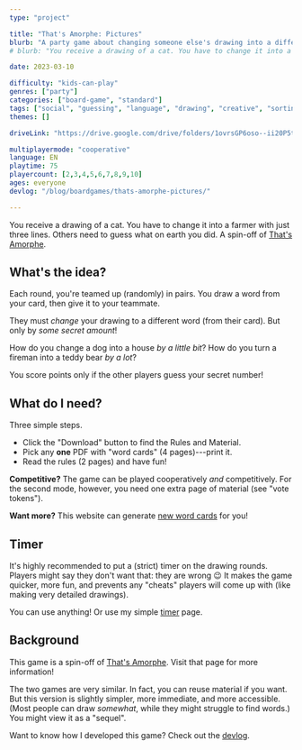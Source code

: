 ```yaml
---
type: "project"

title: "That's Amorphe: Pictures"
blurb: "A party game about changing someone else's drawing into a different thing, then asking others to guess how much you changed it."
# blurb: "You receive a drawing of a cat. You have to change it into a farmer with just three lines. Others need to guess what on earth you did. A spin-off of [That's Amorphe](/thats-amorphe)."

date: 2023-03-10

difficulty: "kids-can-play"
genres: ["party"]
categories: ["board-game", "standard"]
tags: ["social", "guessing", "language", "drawing", "creative", "sorting", "simultaneous-turns"]
themes: []

driveLink: "https://drive.google.com/drive/folders/1ovrsGP6oso--ii20P5tOfOsdDVRWzz0r"

multiplayermode: "cooperative"
language: EN
playtime: 75
playercount: [2,3,4,5,6,7,8,9,10]
ages: everyone
devlog: "/blog/boardgames/thats-amorphe-pictures/"

---
```


You receive a drawing of a cat. You have to change it into a farmer with just three lines. Others need to guess what on earth you did. A spin-off of [That's Amorphe](/thats-amorphe).

## What's the idea?

Each round, you're teamed up (randomly) in pairs. You draw a word from your card, then give it to your teammate.

They must _change_ your drawing to a different word (from their card). But only by _some secret amount_! 

How do you change a dog into a house _by a little bit_? How do you turn a fireman into a teddy bear _by a lot_?

You score points only if the other players guess your secret number!

## What do I need?

Three simple steps.

* Click the "Download" button to find the Rules and Material.
* Pick any **one** PDF with "word cards" (4 pages)---print it.
* Read the rules (2 pages) and have fun!

**Competitive?** The game can be played cooperatively _and_ competitively. For the second mode, however, you need one extra page of material (see "vote tokens").

**Want more?** This website can generate [new word cards](game) for you!

## Timer

It's highly recommended to put a (strict) timer on the drawing rounds. Players might say they don't want that: they are wrong 😉 It makes the game quicker, more fun, and prevents any "cheats" players will come up with (like making very detailed drawings).

You can use anything! Or use my simple [timer](/tools/timer/) page.

## Background

This game is a spin-off of [That's Amorphe](https://pandaqi.com/thats-amorphe). Visit that page for more information! 

The two games are very similar. In fact, you can reuse material if you want. But this version is slightly simpler, more immediate, and more accessible. (Most people can draw _somewhat_, while they might struggle to find words.) You might view it as a "sequel".

Want to know how I developed this game? Check out the [devlog](/blog/boardgames/thats-amorphe-pictures/).

